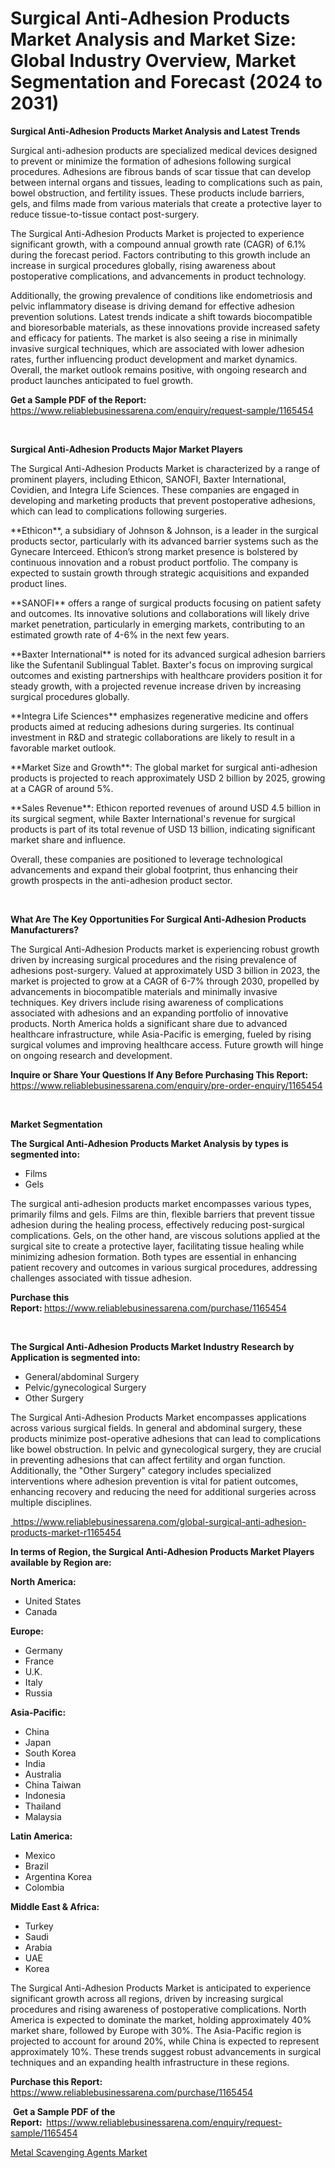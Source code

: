 <p><h1>Surgical Anti-Adhesion Products Market Analysis and Market Size: Global Industry Overview, Market Segmentation and Forecast (2024 to 2031)</h1></p><p><strong>Surgical Anti-Adhesion Products Market Analysis and Latest Trends</strong></p>
<p><p>Surgical anti-adhesion products are specialized medical devices designed to prevent or minimize the formation of adhesions following surgical procedures. Adhesions are fibrous bands of scar tissue that can develop between internal organs and tissues, leading to complications such as pain, bowel obstruction, and fertility issues. These products include barriers, gels, and films made from various materials that create a protective layer to reduce tissue-to-tissue contact post-surgery.</p><p>The Surgical Anti-Adhesion Products Market is projected to experience significant growth, with a compound annual growth rate (CAGR) of 6.1% during the forecast period. Factors contributing to this growth include an increase in surgical procedures globally, rising awareness about postoperative complications, and advancements in product technology. </p><p>Additionally, the growing prevalence of conditions like endometriosis and pelvic inflammatory disease is driving demand for effective adhesion prevention solutions. Latest trends indicate a shift towards biocompatible and bioresorbable materials, as these innovations provide increased safety and efficacy for patients. The market is also seeing a rise in minimally invasive surgical techniques, which are associated with lower adhesion rates, further influencing product development and market dynamics. Overall, the market outlook remains positive, with ongoing research and product launches anticipated to fuel growth.</p></p>
<p><strong>Get a Sample PDF of the Report:&nbsp;</strong> <a href="https://www.reliablebusinessarena.com/enquiry/request-sample/1165454?utm_campaign=2016&utm_medium=2&utm_source=Github&utm_content=ia&utm_term=27122024&utm_id=surgical-anti-adhesion-products">https://www.reliablebusinessarena.com/enquiry/request-sample/1165454</a></p>
<p>&nbsp;</p>
<p><strong>Surgical Anti-Adhesion Products Major Market Players</strong></p>
<p><p>The Surgical Anti-Adhesion Products Market is characterized by a range of prominent players, including Ethicon, SANOFI, Baxter International, Covidien, and Integra Life Sciences. These companies are engaged in developing and marketing products that prevent postoperative adhesions, which can lead to complications following surgeries.</p><p>**Ethicon**, a subsidiary of Johnson & Johnson, is a leader in the surgical products sector, particularly with its advanced barrier systems such as the Gynecare Interceed. Ethicon’s strong market presence is bolstered by continuous innovation and a robust product portfolio. The company is expected to sustain growth through strategic acquisitions and expanded product lines.</p><p>**SANOFI** offers a range of surgical products focusing on patient safety and outcomes. Its innovative solutions and collaborations will likely drive market penetration, particularly in emerging markets, contributing to an estimated growth rate of 4-6% in the next few years.</p><p>**Baxter International** is noted for its advanced surgical adhesion barriers like the Sufentanil Sublingual Tablet. Baxter's focus on improving surgical outcomes and existing partnerships with healthcare providers position it for steady growth, with a projected revenue increase driven by increasing surgical procedures globally.</p><p>**Integra Life Sciences** emphasizes regenerative medicine and offers products aimed at reducing adhesions during surgeries. Its continual investment in R&D and strategic collaborations are likely to result in a favorable market outlook.</p><p>**Market Size and Growth**: The global market for surgical anti-adhesion products is projected to reach approximately USD 2 billion by 2025, growing at a CAGR of around 5%. </p><p>**Sales Revenue**: Ethicon reported revenues of around USD 4.5 billion in its surgical segment, while Baxter International's revenue for surgical products is part of its total revenue of USD 13 billion, indicating significant market share and influence. </p><p>Overall, these companies are positioned to leverage technological advancements and expand their global footprint, thus enhancing their growth prospects in the anti-adhesion product sector.</p></p>
<p>&nbsp;</p>
<p><strong>What Are The Key Opportunities For Surgical Anti-Adhesion Products Manufacturers?</strong></p>
<p><p>The Surgical Anti-Adhesion Products market is experiencing robust growth driven by increasing surgical procedures and the rising prevalence of adhesions post-surgery. Valued at approximately USD 3 billion in 2023, the market is projected to grow at a CAGR of 6-7% through 2030, propelled by advancements in biocompatible materials and minimally invasive techniques. Key drivers include rising awareness of complications associated with adhesions and an expanding portfolio of innovative products. North America holds a significant share due to advanced healthcare infrastructure, while Asia-Pacific is emerging, fueled by rising surgical volumes and improving healthcare access. Future growth will hinge on ongoing research and development.</p></p>
<p><strong>Inquire or Share Your Questions If Any Before Purchasing This Report:</strong> <a href="https://www.reliablebusinessarena.com/enquiry/pre-order-enquiry/1165454?utm_campaign=2016&utm_medium=2&utm_source=Github&utm_content=ia&utm_term=27122024&utm_id=surgical-anti-adhesion-products">https://www.reliablebusinessarena.com/enquiry/pre-order-enquiry/1165454</a></p>
<p>&nbsp;</p>
<p><strong>Market Segmentation</strong></p>
<p><strong>The Surgical Anti-Adhesion Products Market Analysis by types is segmented into:</strong></p>
<p><ul><li>Films</li><li>Gels</li></ul></p>
<p><p>The surgical anti-adhesion products market encompasses various types, primarily films and gels. Films are thin, flexible barriers that prevent tissue adhesion during the healing process, effectively reducing post-surgical complications. Gels, on the other hand, are viscous solutions applied at the surgical site to create a protective layer, facilitating tissue healing while minimizing adhesion formation. Both types are essential in enhancing patient recovery and outcomes in various surgical procedures, addressing challenges associated with tissue adhesion.</p></p>
<p><strong>Purchase this Report:&nbsp;</strong><a href="https://www.reliablebusinessarena.com/purchase/1165454?utm_campaign=2016&utm_medium=2&utm_source=Github&utm_content=ia&utm_term=27122024&utm_id=surgical-anti-adhesion-products">https://www.reliablebusinessarena.com/purchase/1165454</a></p>
<p>&nbsp;</p>
<p><strong>The Surgical Anti-Adhesion Products Market Industry Research by Application is segmented into:</strong></p>
<p><ul><li>General/abdominal Surgery</li><li>Pelvic/gynecological Surgery</li><li>Other Surgery</li></ul></p>
<p><p>The Surgical Anti-Adhesion Products Market encompasses applications across various surgical fields. In general and abdominal surgery, these products minimize post-operative adhesions that can lead to complications like bowel obstruction. In pelvic and gynecological surgery, they are crucial in preventing adhesions that can affect fertility and organ function. Additionally, the "Other Surgery" category includes specialized interventions where adhesion prevention is vital for patient outcomes, enhancing recovery and reducing the need for additional surgeries across multiple disciplines.</p></p>
<p><a href="https://www.reliablebusinessarena.com/global-surgical-anti-adhesion-products-market-r1165454?utm_campaign=2016&utm_medium=2&utm_source=Github&utm_content=ia&utm_term=27122024&utm_id=surgical-anti-adhesion-products">&nbsp;https://www.reliablebusinessarena.com/global-surgical-anti-adhesion-products-market-r1165454</a></p>
<p><strong>In terms of Region, the Surgical Anti-Adhesion Products Market Players available by Region are:</strong></p>
<p>
    <p> <strong> North America: </strong>
        <ul>
            <li>United States</li>
            <li>Canada</li>
        </ul>
        </p> 
    <p> <strong> Europe: </strong>
        <ul>
            <li>Germany</li>
            <li>France</li>
            <li>U.K.</li>
            <li>Italy</li>
            <li>Russia</li>
        </ul>
        </p> 
    <p> <strong> Asia-Pacific: </strong>
        <ul>
            <li>China</li>
            <li>Japan</li>
            <li>South Korea</li>
            <li>India</li>
            <li>Australia</li>
            <li>China Taiwan</li>
            <li>Indonesia</li>
            <li>Thailand</li>
            <li>Malaysia</li>
        </ul>
        </p> 
    <p> <strong> Latin America: </strong>
        <ul>
            <li>Mexico</li>
            <li>Brazil</li>
            <li>Argentina Korea</li>
            <li>Colombia</li>
        </ul>
        </p> 
    <p> <strong> Middle East & Africa: </strong>
        <ul>
            <li>Turkey</li>
            <li>Saudi</li>
            <li>Arabia</li>
            <li>UAE</li>
            <li>Korea</li>
        </ul>
    </p>
    </p>
<p><p>The Surgical Anti-Adhesion Products Market is anticipated to experience significant growth across all regions, driven by increasing surgical procedures and rising awareness of postoperative complications. North America is expected to dominate the market, holding approximately 40% market share, followed by Europe with 30%. The Asia-Pacific region is projected to account for around 20%, while China is expected to represent approximately 10%. These trends suggest robust advancements in surgical techniques and an expanding health infrastructure in these regions.</p></p>
<p><strong>Purchase this Report: </strong><a href="https://www.reliablebusinessarena.com/purchase/1165454?utm_campaign=2016&utm_medium=2&utm_source=Github&utm_content=ia&utm_term=27122024&utm_id=surgical-anti-adhesion-products">https://www.reliablebusinessarena.com/purchase/1165454</a></p>
<p>&nbsp;<strong>Get a Sample PDF of the Report:&nbsp;&nbsp;</strong><a href="https://www.reliablebusinessarena.com/enquiry/request-sample/1165454?utm_campaign=2016&utm_medium=2&utm_source=Github&utm_content=ia&utm_term=27122024&utm_id=surgical-anti-adhesion-products">https://www.reliablebusinessarena.com/enquiry/request-sample/1165454</a></p>
<p><strong></strong></p>
<p><p><a href="https://github.com/indrystar/Market-Research-Report-List-5/blob/main/metal-scavenging-agents-market.md?utm_campaign=2016&utm_medium=2&utm_source=Github&utm_content=ia&utm_term=27122024&utm_id=surgical-anti-adhesion-products">Metal Scavenging Agents Market</a></p></p>